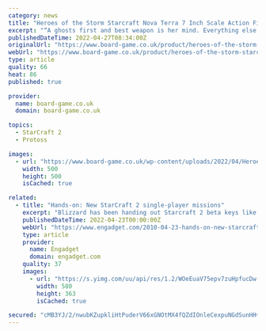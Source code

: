 ```yaml
---
category: news
title: "Heroes of the Storm Starcraft Nova Terra 7 Inch Scale Action Figure Series 1"
excerpt: "“A ghosts first and best weapon is her mind. Everything else is supplemental.” NECA is proud to present our first series of 7″ scale action figures from Heroes of the Storm, the upcoming online team brawler filled with favorite characters from ..."
publishedDateTime: 2022-04-27T08:34:00Z
originalUrl: "https://www.board-game.co.uk/product/heroes-of-the-storm-starcraft-nova-terra-7-inch-scale-action-figure-series-1/"
webUrl: "https://www.board-game.co.uk/product/heroes-of-the-storm-starcraft-nova-terra-7-inch-scale-action-figure-series-1/"
type: article
quality: 66
heat: 86
published: true

provider:
  name: board-game.co.uk
  domain: board-game.co.uk

topics:
  - StarCraft 2
  - Protoss

images:
  - url: "https://www.board-game.co.uk/wp-content/uploads/2022/04/Heroes-of-the-Storm-Starcraft-Nova-Terra-7-Inch-Scale-Action-Figure-Series-1.jpg"
    width: 500
    height: 500
    isCached: true

related:
  - title: "Hands-on: New StarCraft 2 single-player missions"
    excerpt: "Blizzard has been handing out Starcraft 2 beta keys like free lunch, but it's not just for the benefit of starved-craft fans. \"Oh, we don't think of this as a demo,\" Blizzard's Dustin Browder told ..."
    publishedDateTime: 2022-04-23T00:00:00Z
    webUrl: "https://www.engadget.com/2010-04-23-hands-on-new-starcraft-2-single-player-missions.html"
    type: article
    provider:
      name: Engadget
      domain: engadget.com
    quality: 37
    images:
      - url: "https://s.yimg.com/uu/api/res/1.2/WOeEuaV75epv7zuHpfucDw--~B/aD0zNjM7dz01ODA7YXBwaWQ9eXRhY2h5b24-/https://www.blogcdn.com/www.joystiq.com/media/2010/04/sc2main1a.jpg"
        width: 580
        height: 363
        isCached: true

secured: "cMB3YJ/2/nwubKZupkliHtPuderV66xGNOtMX4fQZdIOnleCexpuNGdSunHH+w1yrXMaNFdj8qFsBSgnkF8OVJctOrcXkD/24hAxCheb6FEFEdCL2D6Qmk0v9nxtcn2UL9U3ym7YwLtT+VE2RtGOULoqGkPT5G2BxXtuefBTw3RcCR691BhbnFbR34PVrgFaaXVL48AJ5jBPIl7hPL/Qd23CzhE2zt1WYurcFocFIAfkhpOiNA1GMqIqCu5t2DgXRMyNSRsMSWoD7oR5uy+xRTr9M9wQErci6xAEVZjQCHcRBpNU7edkV2Ti+boiIP7Hsy1wyTCgmTXJavzTHBR8qgmFfFyJihOg418FpIpavUc=;oy93Gg0rkEjSe5SmzpkWCg=="
---
```


